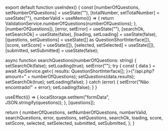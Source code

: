 export default function useIndex() {
  const [numberOfQuestions, setNumberOfQuestions] = useState(""),
    [totalNumber, setTotalNumber] = useState(""),
    numberValid = useMemo(() => {
      return ValidationService.numberOfQuestions(numberOfQuestions);
    }, [numberOfQuestions]),
    [error, setError] = useState(""),
    [searchOk, setSearchOk] = useState(false),
    [loading, setLoading] = useState(false),
    [questions, setQuestions] = useState([] as QuestionShortInterface[]),
    [score, setScore] = useState([]),
    [selected, setSelected] = useState([]),
    [submitted, setSubmitted] = useState(false);

  async function searchQuestions(numberOfQuestions: string) {
    setSearchOk(false);
    setLoading(true);
    setError("");
    try {
      const { data } = await ApiService.get<{
        results: QuestionShortInterface[];
      }>("/api.php?amount=" + numberOfQuestions);
      setQuestions(data.results);
      setSearchOk(true);
      setLoading(false);
    } catch (error) {
      setError("Não encontrado!" + error);
      setLoading(false);
    }
  }

  useEffect(() => {
    localStorage.setItem("formData", JSON.stringify(questions));
  }, [questions]);

  return {
    numberOfQuestions,
    setNumberOfQuestions,
    numberValid,
    searchQuestions,
    error,
    questions,
    setQuestions,
    searchOk,
    loading,
    score,
    setScore,
    selected,
    setSelected,
    submitted,
    setSubmitted,
  };
}
